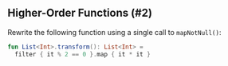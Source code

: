 ## Higher-Order Functions (#2)

Rewrite the following function using a single call to `mapNotNull()`:

```kotlin
fun List<Int>.transform(): List<Int> =
  filter { it % 2 == 0 }.map { it * it }
```

